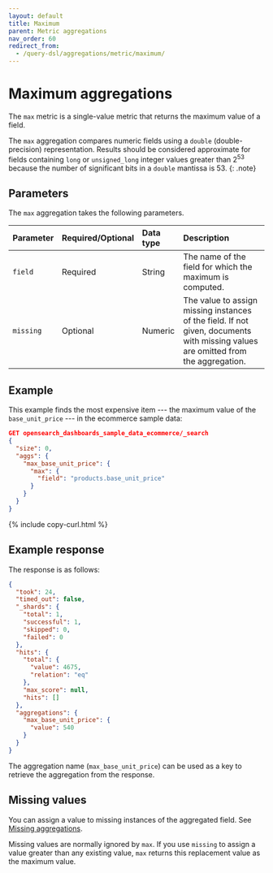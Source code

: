 ```yaml
---
layout: default
title: Maximum
parent: Metric aggregations
nav_order: 60
redirect_from:
  - /query-dsl/aggregations/metric/maximum/
---
```


# Maximum aggregations

The `max` metric is a single-value metric that returns the maximum value of a field.

The `max` aggregation compares numeric fields using a `double` (double-precision) representation. Results should be considered approximate for fields containing `long` or `unsigned_long` integer values greater than 2<sup>53</sup> because the number of significant bits in a `double` mantissa is 53.
{: .note}

## Parameters

The `max` aggregation takes the following parameters.

| Parameter | Required/Optional | Data type      | Description |
| :--       | :--               | :--            | :--         |
| `field`   | Required          | String         | The name of the field for which the maximum is computed.    |
| `missing` | Optional          | Numeric        | The value to assign missing instances of the field. If not given, documents with missing values are omitted from the aggregation. |

## Example

This example finds the most expensive item --- the maximum value of the `base_unit_price` --- in the ecommerce sample data:

```json
GET opensearch_dashboards_sample_data_ecommerce/_search
{
  "size": 0,
  "aggs": {
    "max_base_unit_price": {
      "max": {
        "field": "products.base_unit_price"
      }
    }
  }
}
```
{% include copy-curl.html %}

## Example response

The response is as follows:

```json
{
  "took": 24,
  "timed_out": false,
  "_shards": {
    "total": 1,
    "successful": 1,
    "skipped": 0,
    "failed": 0
  },
  "hits": {
    "total": {
      "value": 4675,
      "relation": "eq"
    },
    "max_score": null,
    "hits": []
  },
  "aggregations": {
    "max_base_unit_price": {
      "value": 540
    }
  }
}
```

The aggregation name (`max_base_unit_price`) can be used as a key to retrieve the aggregation from the response.

## Missing values

You can assign a value to missing instances of the aggregated field. See [Missing aggregations]({{site.url}}{{site.baseurl}}/aggregations/bucket/missing/).

Missing values are normally ignored by `max`. If you use `missing` to assign a value greater than any existing value, `max` returns this replacement value as the maximum value.
